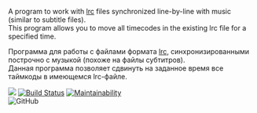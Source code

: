 A program to work with [lrc](https://en.wikipedia.org/wiki/LRC_(file_format)) files synchronized line-by-line with music (similar to subtitle files).  
This program allows you to move all timecodes in the existing lrc file for a specified time. 

Программа для работы с файлами формата [lrc](https://ru.wikipedia.org/wiki/LRC_(формат_файла)), синхронизированными построчно с музыкой (похоже на файлы субтитров).  
Данная программа позволяет сдвинуть на заданное время все таймкоды в имеющемся lrc-файле.

[![](https://jitpack.io/v/bo712/LRC-timeshifter2.svg)](https://jitpack.io/#bo712/LRC-timeshifter2)
[![Build Status](https://travis-ci.org/bo712/LRC-timeshifter2.svg?branch=master)](https://travis-ci.org/bo712/LRC-timeshifter2)
[![Maintainability](https://api.codeclimate.com/v1/badges/6c293f2c177f5bbf24d8/maintainability)](https://codeclimate.com/github/bo712/LRC-timeshifter2/maintainability)  
![GitHub](https://img.shields.io/github/license/mashape/apistatus.svg?style=popout)
